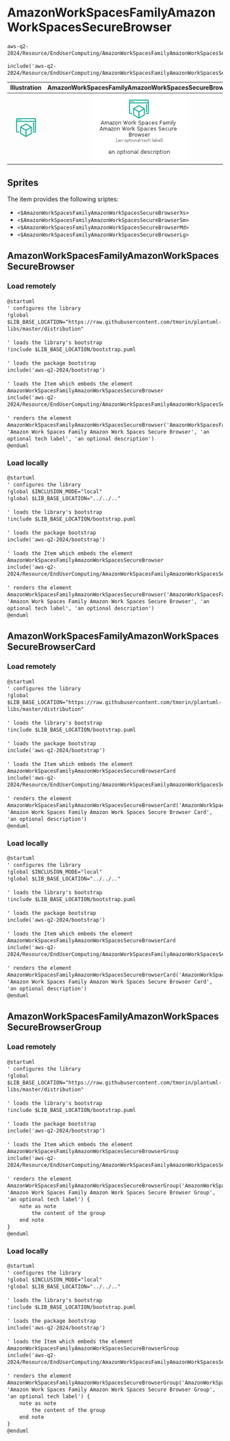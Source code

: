 # AmazonWorkSpacesFamilyAmazonWorkSpacesSecureBrowser


```text
aws-q2-2024/Resource/EndUserComputing/AmazonWorkSpacesFamilyAmazonWorkSpacesSecureBrowser
```

```text
include('aws-q2-2024/Resource/EndUserComputing/AmazonWorkSpacesFamilyAmazonWorkSpacesSecureBrowser')
```



| Illustration | AmazonWorkSpacesFamilyAmazonWorkSpacesSecureBrowser | AmazonWorkSpacesFamilyAmazonWorkSpacesSecureBrowserCard | AmazonWorkSpacesFamilyAmazonWorkSpacesSecureBrowserGroup |
| :---: | :---: | :---: | :---: |
| ![illustration for Illustration](../../../aws-q2-2024/Resource/EndUserComputing/AmazonWorkSpacesFamilyAmazonWorkSpacesSecureBrowser.png) | ![illustration for AmazonWorkSpacesFamilyAmazonWorkSpacesSecureBrowser](../../../aws-q2-2024/Resource/EndUserComputing/AmazonWorkSpacesFamilyAmazonWorkSpacesSecureBrowser.Local.png) | ![illustration for AmazonWorkSpacesFamilyAmazonWorkSpacesSecureBrowserCard](../../../aws-q2-2024/Resource/EndUserComputing/AmazonWorkSpacesFamilyAmazonWorkSpacesSecureBrowserCard.Local.png) | ![illustration for AmazonWorkSpacesFamilyAmazonWorkSpacesSecureBrowserGroup](../../../aws-q2-2024/Resource/EndUserComputing/AmazonWorkSpacesFamilyAmazonWorkSpacesSecureBrowserGroup.Local.png) |



## Sprites
The item provides the following sriptes:

- `<$AmazonWorkSpacesFamilyAmazonWorkSpacesSecureBrowserXs>`
- `<$AmazonWorkSpacesFamilyAmazonWorkSpacesSecureBrowserSm>`
- `<$AmazonWorkSpacesFamilyAmazonWorkSpacesSecureBrowserMd>`
- `<$AmazonWorkSpacesFamilyAmazonWorkSpacesSecureBrowserLg>`





## AmazonWorkSpacesFamilyAmazonWorkSpacesSecureBrowser

### Load remotely
```plantuml
@startuml
' configures the library
!global $LIB_BASE_LOCATION="https://raw.githubusercontent.com/tmorin/plantuml-libs/master/distribution"

' loads the library's bootstrap
!include $LIB_BASE_LOCATION/bootstrap.puml

' loads the package bootstrap
include('aws-q2-2024/bootstrap')

' loads the Item which embeds the element AmazonWorkSpacesFamilyAmazonWorkSpacesSecureBrowser
include('aws-q2-2024/Resource/EndUserComputing/AmazonWorkSpacesFamilyAmazonWorkSpacesSecureBrowser')

' renders the element
AmazonWorkSpacesFamilyAmazonWorkSpacesSecureBrowser('AmazonWorkSpacesFamilyAmazonWorkSpacesSecureBrowser', 'Amazon Work Spaces Family Amazon Work Spaces Secure Browser', 'an optional tech label', 'an optional description')
@enduml
```

### Load locally
```plantuml
@startuml
' configures the library
!global $INCLUSION_MODE="local"
!global $LIB_BASE_LOCATION="../../.."

' loads the library's bootstrap
!include $LIB_BASE_LOCATION/bootstrap.puml

' loads the package bootstrap
include('aws-q2-2024/bootstrap')

' loads the Item which embeds the element AmazonWorkSpacesFamilyAmazonWorkSpacesSecureBrowser
include('aws-q2-2024/Resource/EndUserComputing/AmazonWorkSpacesFamilyAmazonWorkSpacesSecureBrowser')

' renders the element
AmazonWorkSpacesFamilyAmazonWorkSpacesSecureBrowser('AmazonWorkSpacesFamilyAmazonWorkSpacesSecureBrowser', 'Amazon Work Spaces Family Amazon Work Spaces Secure Browser', 'an optional tech label', 'an optional description')
@enduml
```

## AmazonWorkSpacesFamilyAmazonWorkSpacesSecureBrowserCard

### Load remotely
```plantuml
@startuml
' configures the library
!global $LIB_BASE_LOCATION="https://raw.githubusercontent.com/tmorin/plantuml-libs/master/distribution"

' loads the library's bootstrap
!include $LIB_BASE_LOCATION/bootstrap.puml

' loads the package bootstrap
include('aws-q2-2024/bootstrap')

' loads the Item which embeds the element AmazonWorkSpacesFamilyAmazonWorkSpacesSecureBrowserCard
include('aws-q2-2024/Resource/EndUserComputing/AmazonWorkSpacesFamilyAmazonWorkSpacesSecureBrowser')

' renders the element
AmazonWorkSpacesFamilyAmazonWorkSpacesSecureBrowserCard('AmazonWorkSpacesFamilyAmazonWorkSpacesSecureBrowserCard', 'Amazon Work Spaces Family Amazon Work Spaces Secure Browser Card', 'an optional description')
@enduml
```

### Load locally
```plantuml
@startuml
' configures the library
!global $INCLUSION_MODE="local"
!global $LIB_BASE_LOCATION="../../.."

' loads the library's bootstrap
!include $LIB_BASE_LOCATION/bootstrap.puml

' loads the package bootstrap
include('aws-q2-2024/bootstrap')

' loads the Item which embeds the element AmazonWorkSpacesFamilyAmazonWorkSpacesSecureBrowserCard
include('aws-q2-2024/Resource/EndUserComputing/AmazonWorkSpacesFamilyAmazonWorkSpacesSecureBrowser')

' renders the element
AmazonWorkSpacesFamilyAmazonWorkSpacesSecureBrowserCard('AmazonWorkSpacesFamilyAmazonWorkSpacesSecureBrowserCard', 'Amazon Work Spaces Family Amazon Work Spaces Secure Browser Card', 'an optional description')
@enduml
```

## AmazonWorkSpacesFamilyAmazonWorkSpacesSecureBrowserGroup

### Load remotely
```plantuml
@startuml
' configures the library
!global $LIB_BASE_LOCATION="https://raw.githubusercontent.com/tmorin/plantuml-libs/master/distribution"

' loads the library's bootstrap
!include $LIB_BASE_LOCATION/bootstrap.puml

' loads the package bootstrap
include('aws-q2-2024/bootstrap')

' loads the Item which embeds the element AmazonWorkSpacesFamilyAmazonWorkSpacesSecureBrowserGroup
include('aws-q2-2024/Resource/EndUserComputing/AmazonWorkSpacesFamilyAmazonWorkSpacesSecureBrowser')

' renders the element
AmazonWorkSpacesFamilyAmazonWorkSpacesSecureBrowserGroup('AmazonWorkSpacesFamilyAmazonWorkSpacesSecureBrowserGroup', 'Amazon Work Spaces Family Amazon Work Spaces Secure Browser Group', 'an optional tech label') {
    note as note
        the content of the group
    end note
}
@enduml
```

### Load locally
```plantuml
@startuml
' configures the library
!global $INCLUSION_MODE="local"
!global $LIB_BASE_LOCATION="../../.."

' loads the library's bootstrap
!include $LIB_BASE_LOCATION/bootstrap.puml

' loads the package bootstrap
include('aws-q2-2024/bootstrap')

' loads the Item which embeds the element AmazonWorkSpacesFamilyAmazonWorkSpacesSecureBrowserGroup
include('aws-q2-2024/Resource/EndUserComputing/AmazonWorkSpacesFamilyAmazonWorkSpacesSecureBrowser')

' renders the element
AmazonWorkSpacesFamilyAmazonWorkSpacesSecureBrowserGroup('AmazonWorkSpacesFamilyAmazonWorkSpacesSecureBrowserGroup', 'Amazon Work Spaces Family Amazon Work Spaces Secure Browser Group', 'an optional tech label') {
    note as note
        the content of the group
    end note
}
@enduml
```

